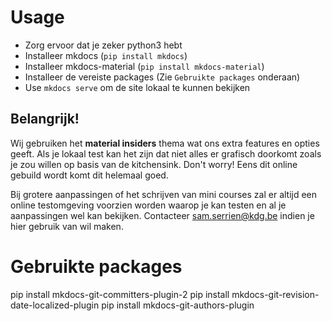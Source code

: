 # Usage

* Zorg ervoor dat je zeker python3 hebt
* Installeer mkdocs (`pip install mkdocs`)
* Installeer mkdocs-material (`pip install mkdocs-material`)
* Installeer de vereiste packages (Zie `Gebruikte packages` onderaan)
* Use `mkdocs serve` om de site lokaal te kunnen bekijken

## Belangrijk!

Wij gebruiken het **material insiders** thema wat ons extra features en opties geeft. Als je lokaal test kan het zijn dat niet alles er grafisch doorkomt zoals je zou willen op basis van de kitchensink. Don't worry! Eens dit online gebuild wordt komt dit helemaal goed.

Bij grotere aanpassingen of het schrijven van mini courses zal er altijd een online testomgeving voorzien worden waarop je kan testen en al je aanpassingen wel kan bekijken. Contacteer sam.serrien@kdg.be indien je hier gebruik van wil maken.

# Gebruikte packages

pip install mkdocs-git-committers-plugin-2
pip install mkdocs-git-revision-date-localized-plugin
pip install mkdocs-git-authors-plugin

